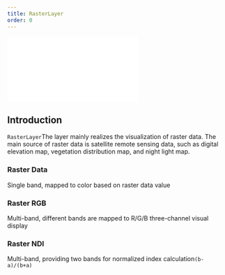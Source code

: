 ```yaml
---
title: RasterLayer
order: 0
---
```


<embed src="@/docs/api/common/style.md"></embed>

## Introduction

`RasterLayer`The layer mainly realizes the visualization of raster data. The main source of raster data is satellite remote sensing data, such as digital elevation map, vegetation distribution map, and night light map.

### Raster Data

Single band, mapped to color based on raster data value

### Raster RGB

Multi-band, different bands are mapped to R/G/B three-channel visual display

### Raster NDI

Multi-band, providing two bands for normalized index calculation`(b-a)/(b+a)`
